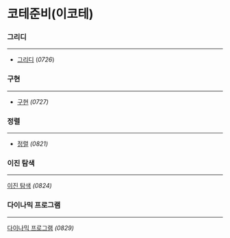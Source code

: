 # 코테준비(이코테)



### 그리디

---

- [그리디](https://github.com/DooDoo3804/Study/tree/master/coding_test/%EA%B7%B8%EB%A6%AC%EB%94%94)	(_0726_)



### 구현

---

- [구현](https://github.com/DooDoo3804/Study/tree/master/coding_test/%EA%B5%AC%ED%98%84)	_(0727)_



### 정렬

---

- [정렬](https://github.com/DooDoo3804/Study/tree/master/coding_test/%EC%A0%95%EB%A0%AC)	_(0821)_

  

### 이진 탐색

---

[이진 탐색](https://github.com/DooDoo3804/Study/tree/master/coding_test/%EC%9D%B4%EC%BD%94%ED%85%8C/%EC%9D%B4%EC%A7%84%ED%83%90%EC%83%89)	_(0824)_



### 다이나믹 프로그램

---

[다이나믹 프로그램](https://github.com/DooDoo3804/Study/tree/master/coding_test/%EC%9D%B4%EC%BD%94%ED%85%8C/%EB%8B%A4%EC%9D%B4%EB%82%98%EB%AF%B9%20%ED%94%84%EB%A1%9C%EA%B7%B8%EB%9E%98%EB%B0%8D)	_(0829)_



